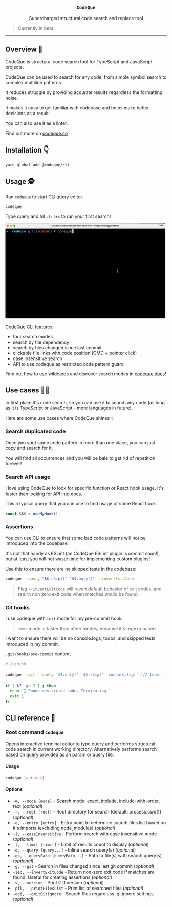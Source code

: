 <h3 align="center">
  <code>CodeQue</code>
</h3>

<p align="center">
  Supercharged structural code search and replace tool
</p>

> Currently in beta!

---

## Overview 📣

CodeQue is structural code search tool for TypeScript and JavaScript projects.

CodeQue can be used to search for any code, from simple symbol search to complex multiline patterns.

It reduces struggle by providing accurate results regardless the formatting noise.

It makes it easy to get familiar with codebase and helps make better decisions as a result.

You can also use it as a linter.

Find out more on [codeque.co](https://codeque.co)

## Installation 👇

```sh
yarn global add @codeque/cli
```

## Usage 🕵️

Run `codeque` to start CLI query editor.

```sh
codeque
```

Type query and hit `ctrl+s` to run your first search!

<img src="demo.gif" alt="codeque cli demo" width="500px"/>

CodeQue CLI features:

- four search modes
- search by file dependency
- search by files changed since last commit
- clickable file links with code position (CMD + pointer click)
- case insensitive search
- API to use codeque as restricted code pattern guard

Find out how to use wildcards and discover search modes in [codeque docs](https://codeque.co/docs)!

## Use cases 🧑‍💻

In first place it's code search, so you can use it to search any code (as long as it is TypeScript or JavaScript - more languages in future).

Here are some use cases where CodeQue shines ✨

### Search duplicated code

Once you spot some code pattern in more than one place, you can just copy and search for it.

You will find all occurrences and you will be bale to get rid of repetition forever!

### Search API usage

I love using CodeQue to look for specific function or React hook usage. It's faster than looking for API into docs.

This a typical query that you can use to find usage of some React hook.

```ts
const $$$ = useMyHook();
```

### Assertions

You can use CLI to ensure that some bad code patterns will not be introduced into the codebase.

It's not that handy as ESLint (an CodeQue ESLint plugin is commit soon!), but at least you will not waste time for implementing custom plugins!

Use this to ensure there are no skipped tests in the codebase:

```sh
codeque --query "$$.skip()" "$$.only()" --invertExitCode
```

> Flag `--invertExitCode` will revert default behavior of exit codes, and return non zero exit code when matches would be found.

### Git hooks

I use codeque with `text` mode for my pre-commit hook.

> `text` mode is faster than other modes, because it's regexp based.

I want to ensure there will be no console.logs, todos, and skipped tests introduced in my commit.

`.git/hooks/pre-commit` content

```sh
#!/bin/sh

codeque --git --query '$$.only(' '$$.skip(' 'console.log(' '// todo' --mode text --invertExitCode --caseInsensitive

if [ $? -ge 1 ] ; then
  echo '🛑 Found restricted code. Terminating.'
  exit 1
fi
```

## CLI reference 📖

<!-- cli-docs-start -->

### Root command `codeque`

Opens interactive terminal editor to type query and performs structural code search in current working directory. Alternatively performs search based on query provided as an param or query file.

#### Usage

```sh
codeque [options]
```

#### Options

- `-m, --mode [mode]` - Search mode: exact, include, include-with-order, text (_optional_)
- `-r, --root [root]` - Root directory for search (default: process.cwd()) (_optional_)
- `-e, --entry [entry]` - Entry point to determine search files list based on it's imports (excluding nodeˍmodules) (_optional_)
- `-i, --caseInsensitive` - Perform search with case insensitive mode (_optional_)
- `-l, --limit [limit]` - Limit of results count to display (_optional_)
- `-q, --query [query...]` - Inline search query(s) (_optional_)
- `-qp, --queryPath [queryPath...]` - Path to file(s) with search query(s) (_optional_)
- `-g, --git` - Search in files changed since last git commit (_optional_)
- `-iec, --invertExitCode` - Return non-zero exit code if matches are found. Useful for creating assertions (_optional_)
- `-v, --version` - Print CLI version (_optional_)
- `-pfl, --printFilesList` - Print list of searched files (_optional_)
- `-ogi, --omitGitIgnore` - Search files regardless .gitignore settings (_optional_)
<!-- cli-docs-end -->
